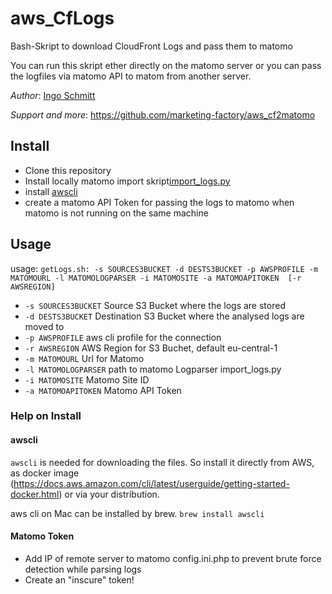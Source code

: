 # aws_CfLogs

Bash-Skript to download CloudFront Logs and pass them to matomo

You can run this skript ether directly on the matomo server or you can pass the logfiles via matomo API to matom from 
another server. 

_Author_: [Ingo Schmitt](mailto:ingo.schmitt@marketing-factory.de)

_Support and more_: https://github.com/marketing-factory/aws_cf2matomo

## Install

* Clone this repository
* Install locally matomo import skript[import_logs.py](https://github.com/matomo-org/matomo-log-analytics/blob/5.x-dev/import_logs.py)  
* install [awscli](https://docs.aws.amazon.com/cli/latest/userguide/cli-chap-welcome.html)
* create a matomo API Token for passing the logs to matomo when matomo is not running on the same machine

## Usage



usage: `getLogs.sh: -s SOURCES3BUCKET -d DESTS3BUCKET -p AWSPROFILE -m MATOMOURL -l MATOMOLOGPARSER -i MATOMOSITE -a MATOMOAPITOKEN  [-r AWSREGION]`

* `-s SOURCES3BUCKET`         Source S3 Bucket where the logs are stored
* `-d DESTS3BUCKET`           Destination S3 Bucket where the analysed logs are moved to
* `-p AWSPROFILE`             aws cli profile for the connection
* `-r AWSREGION`             AWS Region for S3 Buchet, default eu-central-1
* `-m MATOMOURL`              Url for Matomo
* `-l MATOMOLOGPARSER`        path to matomo Logparser import_logs.py
* `-i MATOMOSITE`             Matomo Site ID
* `-a MATOMOAPITOKEN`         Matomo API Token


### Help on Install
#### awscli
`awscli` is needed for downloading the files. So install it directly from AWS, as docker image 
(https://docs.aws.amazon.com/cli/latest/userguide/getting-started-docker.html) 
or via your distribution.

aws cli on Mac can be installed by brew.
`brew install awscli`

#### Matomo Token
* Add IP of remote server to matomo config.ini.php to prevent brute force detection while parsing logs
* Create an "inscure" token!


